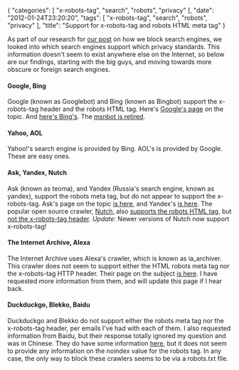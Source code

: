 {
    "categories": [
        "x-robots-tag", 
        "search", 
        "robots", 
        "privacy"
    ], 
    "date": "2012-01-24T23:20:20", 
    "tags": [
        "x-robots-tag", 
        "search", 
        "robots", 
        "privacy"
    ], 
    "title": "Support for x-robots-tag and robots HTML meta tag"
}

As part of our research for [our post][1] on how we block search engines, we looked into which search engines support which privacy standards. This information doesn't seem to exist anywhere else on the Internet, so below are our findings, starting with the big guys, and moving towards more obscure or foreign search engines.

#### Google, Bing
Google (known as Googlebot) and Bing (known as Bingbot) support the x-robots-tag header and the robots HTML tag. Here's [Google's page][4] on the topic. And [here's Bing's][3]. The [msnbot is retired][2].

#### Yahoo, AOL
Yahoo!'s search engine is provided by Bing. AOL's is provided by Google. These are easy ones.

#### Ask, Yandex, Nutch
Ask (known as teoma), and Yandex (Russia's search engine, known as yandex), support the robots meta tag, but do not appear to support the x-robots-tag. Ask's page on the topic [is here][5], and Yandex's [is here][6]. The popular open source crawler, [Nutch][9], also [supports the robots HTML tag][11], but [not the x-robots-tag header][10]. *Update:* Newer versions of Nutch now support x-robots-tag!

#### The Internet Archive, Alexa
The Internet Archive uses Alexa's crawler, which is known as ia_archiver. This crawler does not seem to support either the HTML robots meta tag nor the x-robots-tag HTTP header. Their page on the subject [is here][7]. I have requested more information from them, and will update this page if I hear back.

#### Duckduckgo, Blekko, Baidu
Duckduckgo and Blekko do not support either the robots meta tag nor the x-robots-tag header, per emails I've had with each of them. I also requested information from Baidu, but their response totally ignored my question and was in Chinese. They do have some information [here][8], but it does not seem to provide any information on the noindex value for the robots tag. In any case, the only way to block these crawlers seems to be via a robots.txt file.

[1]: /blog/respecting-privacy-while-providing-hundreds-of-thousands-of-public-documents
[2]: http://www.bing.com/community/site_blogs/b/webmaster/archive/2009/11/04/msnbot-1-1-is-retired.aspx
[3]: http://www.bing.com/community/site_blogs/b/webmaster/archive/2009/08/21/prevent-a-bot-from-getting-lost-in-space-sem-101.aspx
[4]: http://support.google.com/webmasters/bin/answer.py?hl=en&answer=79812
[5]: http://www.ask.com/staticcontent/about/helpcenter/about_helpcenter_webmaster#5
[6]: http://help.yandex.com/webmaster/?id=1113833
[7]: http://www.alexa.com/help/webmasters
[8]: http://wenku.baidu.com/view/ec4457d4b14e852458fb5793.html
[9]: http://nutch.apache.org/
[10]: http://lucene.472066.n3.nabble.com/Support-for-x-robots-tag-td3678606.html
[11]: http://nutch.sourceforge.net/docs/en/bot.html